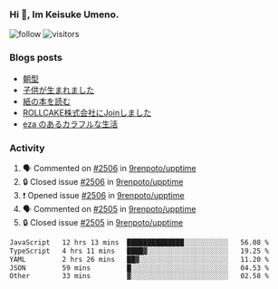 ### Hi 👋, Im Keisuke Umeno.

<!--
**9renpoto/9renpoto** is a ✨ _special_ ✨ repository because its `README.md` (this file) appears on your GitHub profile.

Here are some ideas to get you started:

- 🔭 I’m currently working on ...
- 🌱 I’m currently learning ...
- 👯 I’m looking to collaborate on ...
- 🤔 I’m looking for help with ...
- 💬 Ask me about ...
- 📫 How to reach me: ...
- 😄 Pronouns: ...
- ⚡ Fun fact: ...
-->

![follow](https://img.shields.io/github/followers/9renpoto?label=Follow&style=social)
![visitors](https://komarev.com/ghpvc/?username=9renpoto&label=Profile%20views&color=0e75b6&style=flat)

### Blogs posts

<!-- BLOG-POST-LIST:START -->
- [朝型](https://9renpoto.win/entry/2024/05/29/im-an-early)
- [子供が生まれました](https://9renpoto.win/entry/2024/04/18/hello-world)
- [紙の本を読む](https://9renpoto.win/entry/2024/02/25/reading-papar-book)
- [ROLLCAKE株式会社にJoinしました](https://9renpoto.win/entry/2024/02/11/join)
- [eza のあるカラフルな生活](https://9renpoto.win/entry/2024/02/01/eza)
<!-- BLOG-POST-LIST:END -->

### Activity

<!--START_SECTION:activity-->
1. 🗣 Commented on [#2506](https://github.com/9renpoto/upptime/issues/2506#issuecomment-2205148157) in [9renpoto/upptime](https://github.com/9renpoto/upptime)
2. 🔒 Closed issue [#2506](https://github.com/9renpoto/upptime/issues/2506) in [9renpoto/upptime](https://github.com/9renpoto/upptime)
3. ❗ Opened issue [#2506](https://github.com/9renpoto/upptime/issues/2506) in [9renpoto/upptime](https://github.com/9renpoto/upptime)
4. 🗣 Commented on [#2505](https://github.com/9renpoto/upptime/issues/2505#issuecomment-2205121929) in [9renpoto/upptime](https://github.com/9renpoto/upptime)
5. 🔒 Closed issue [#2505](https://github.com/9renpoto/upptime/issues/2505) in [9renpoto/upptime](https://github.com/9renpoto/upptime)
<!--END_SECTION:activity-->

<!--START_SECTION:waka-->

```txt
JavaScript   12 hrs 13 mins  ██████████████░░░░░░░░░░░   56.08 %
TypeScript   4 hrs 11 mins   ████▓░░░░░░░░░░░░░░░░░░░░   19.25 %
YAML         2 hrs 26 mins   ██▓░░░░░░░░░░░░░░░░░░░░░░   11.20 %
JSON         59 mins         █░░░░░░░░░░░░░░░░░░░░░░░░   04.53 %
Other        33 mins         ▓░░░░░░░░░░░░░░░░░░░░░░░░   02.58 %
```

<!--END_SECTION:waka-->
